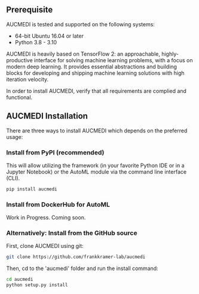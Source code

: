 ## Prerequisite

AUCMEDI is tested and supported on the following systems:

- 64-bit Ubuntu 16.04 or later  
- Python 3.8 - 3.10  

AUCMEDI is heavily based on TensorFlow 2: an approachable, highly-productive interface for solving machine learning problems, with a focus on modern deep learning. It provides essential abstractions and building blocks for developing and shipping machine learning solutions with high iteration velocity.

In order to install AUCMEDI, verify that all requirements are complied and functional.


## AUCMEDI Installation

There are three ways to install AUCMEDI which depends on the preferred usage:

### Install from PyPI (recommended)

This will allow utilizing the framework (in your favorite Python IDE or in a Jupyter Notebook) or the AutoML module via the command line interface (CLI).

```sh
pip install aucmedi
```

### Install from DockerHub for AutoML

Work in Progress. Coming soon.

### Alternatively: Install from the GitHub source

First, clone AUCMEDI using git:

```sh
git clone https://github.com/frankkramer-lab/aucmedi
```

Then, cd to the 'aucmedi' folder and run the install command:

```sh
cd aucmedi
python setup.py install
```
